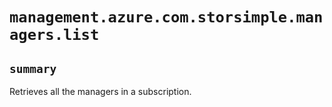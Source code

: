 # `management.azure.com.storsimple.managers.list`

## `summary`
Retrieves all the managers in a subscription.


